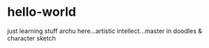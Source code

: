 # hello-world
just learning stuff
archu here...artistic intellect...master in doodles & character sketch
